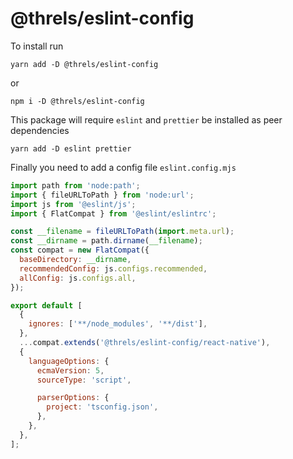 # @threls/eslint-config

To install run
```
yarn add -D @threls/eslint-config
```
or 
```
npm i -D @threls/eslint-config
```

This package will require `eslint` and `prettier` be installed as peer dependencies
```
yarn add -D eslint prettier
```

Finally you need to add a config file `eslint.config.mjs`

```js
import path from 'node:path';
import { fileURLToPath } from 'node:url';
import js from '@eslint/js';
import { FlatCompat } from '@eslint/eslintrc';

const __filename = fileURLToPath(import.meta.url);
const __dirname = path.dirname(__filename);
const compat = new FlatCompat({
  baseDirectory: __dirname,
  recommendedConfig: js.configs.recommended,
  allConfig: js.configs.all,
});

export default [
  {
    ignores: ['**/node_modules', '**/dist'],
  },
  ...compat.extends('@threls/eslint-config/react-native'),
  {
    languageOptions: {
      ecmaVersion: 5,
      sourceType: 'script',

      parserOptions: {
        project: 'tsconfig.json',
      },
    },
  },
];

```
